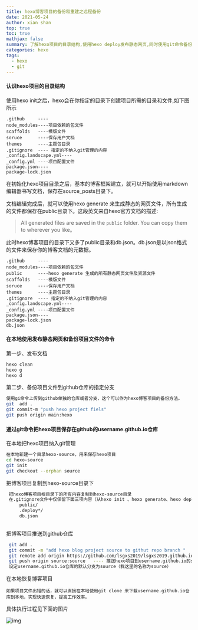 ```yaml
---
title: hexo博客项目的备份和重建之远程备份
date: 2021-05-24
author: xian shan
top: true
toc: true
mathjax: false
summary: 了解hexo项目的目录结构,使用hexo deploy发布静态网页,同时使用git命令备份项目文件到远程的github仓库分支，了解hexo项目的目录结构,使用hexo deploy发布静态网页,同时使用git命令备份项目文件到远程的github仓库分支
categories: hexo
tags:
  - hexo
  - git
---
```


####  认识hexo项目的目录结构

使用hexo init之后，hexo会在你指定的目录下创建项目所需的目录和文件,如下图所示

```tiddlywiki
.github     ----
node_modules----项目依赖的包文件
scaffolds   ----模版文件
soruce      ----保存用户文档
themes      ----主题包目录
.gitignore  ---- 指定的不纳入git管理的内容
_config.landscape.yml----
_config.yml ----项目配置文件
package.json----
package-lock.json
```

<!--more-->

在初始化hexo项目目录之后，基本的博客框架建立，就可以开始使用markdown编辑器书写文档，保存在source\_posts目录下。

文档编辑完成后，就可以使用hexo generate 来生成静态的网页文件，所有生成的文件都保存在public目录下。这段英文来自hexo官方文档的描述:

> All generated files are saved in the `public` folder. You can copy them to wherever you like。

此时hexo博客项目的目录下又多了public目录和db.json。db.json是以json格式的文件来保存你的博客文档的元数据。
```tiddlywiki
.github     ----
node_modules----项目依赖的包文件
public      ----hexo generate 生成的所有静态网页文件及资源文件
scaffolds   ----模版文件
soruce      ----保存用户文档
themes      ----主题包目录
.gitignore  ---- 指定的不纳入git管理的内容
_config.landscape.yml----
_config.yml ----项目配置文件
package.json----
package-lock.json
db.json
```

#### 在本地使用发布静态网页和备份项目文件的命令

第一步、发布文档

```bash
hexo clean 
hexo g
hexo d
```

  第二步、备份项目文件到github仓库的指定分支

```bash
使用gi命令上传到github单独的仓库或者分支，这个可以作为hexo博客项目的备份方法。
git  add .
git commit-m "push hexo project fiels"
git push origin main:hexo
```

#### 通过git命令把hexo项目保存在github的username.github.io仓库

在本地把hexo项目纳入git管理

```bash
在本地新建一个目录hexo-source，用来保存hexo项目
cd hexo-source
git init 
git checkout --orphan source 
```

把博客项目复制到hexo-source目录下

```markdown
 把hexo博客项目根目录下的所有内容复制到hexo-source目录
 在.gitignore文件中仅保留下面三项内容（从hexo init 、hexo generate、hexo deploy这三个步骤来看，只有这三项是通过项目框架动态生成的，可以删除).从自己的实践来看，.gitignore文件是为git命令而设定的。比如，如果按照该文件默认的设置，是包含node_moudles项目的，也就是在git add & git commit -m "xx" &git push 时，不会上传node_moudles的，好处是节省带宽，但是如果上传node_moudles的话，再次git clone博客项目时，不必再次运行 npm install(也许你已经忘记了)，就可以直接开始写markdown文档，然后hexo g -d 就可以完成所有流程。
     public/
     .deploy*/
     db.json
     
```
把博客项目推送到github仓库

  ```bash
   git add .
   git commit -m "add hexo blog project source to githut repo branch "
   git remote add origin https://github.com/lsgxs2019/lsgxs2019.github.io
   git push origin source:source   ---- 推送hexo项目到username.github.io的source分支
   设定username.github.io仓库的默认分支为source（我这里的名称为source）
  ```

在本地恢复博客项目

```tiddlywiki
如果项目文件出错的话，就可以直接在本地使用git clone 来下载username.github.io仓库到本地，实现快速恢复，提高工作效率。
```

具体执行过程见下面的图片

![img](/images/hexo/create-empty-branch-to-github.jpg)

